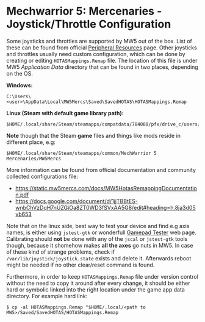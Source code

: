 # Mechwarrior 5: Mercenaries - Joystick/Throttle Configuration

Some joysticks and throttles are supported by MW5 out of the box. List of these can be found from
official [Peripheral Resources](https://mw5mercs.com/resources/2020/01/31-peripheral-resources) page.
Other joysticks and throttles usually need custom configuration, which can be done by creating or
editing `HOTASMappings.Remap` file. The location of this file is under MW5 _Application Data_
directory that can be found in two places, depending on the OS.

**Windows:**
```
C:\Users\<user>\AppData\Local\MW5Mercs\Saved\SavedHOTAS\HOTASMappings.Remap
```
**Linux (Steam with default game library path):**
```
$HOME/.local/share/Steam/steamapps/compatdata/784080/pfx/drive_c/users/steamuser/AppData/Local/MW5Mercs/Saved/SavedHOTAS/HOTASMappings.Remap
```
**Note** though that the Steam **game** files and things like mods reside in different place, e.g:
```
$HOME/.local/share/Steam/steamapps/common/MechWarrior 5 Mercenaries/MW5Mercs
```

More information can be found from official documentation and community collected configurations file:
- https://static.mw5mercs.com/docs/MW5HotasRemappingDocumentation.pdf
- https://docs.google.com/document/d/1jjTBBtES-wnbChVzDqH7nUZGiOa8ZT0WD3fSVxAA5G8/edit#heading=h.8ja3d05vb653

Note that on the linux side, best way to test your device and find e.g axis names, is either using `jstest-gtk`
or wonderfull [Gamepad Tester](https://gamepad-tester.com/) web page. Calibrating should **not** be done with
any of the `jscal` or `jstest-gtk` tools though, because it shomehow makes **all the axes** go nuts in MW5.
In case of these kind of strange problems, check if `/var/lib/joystick/joystick.state` exists and delete it.
Afterwards reboot might be needed if no other clear/reset command is found.

Furthermore, in order to keep `HOTASMappings.Remap` file under version control without the need to copy it around
after every change, it should be either hard or symbolic linked into the right location under the game app data
directory. For example hard link:
```
$ cp -al HOTASMappings.Remap "$HOME/.local/<path to MW5>/Saved/SavedHOTAS/HOTASMappings.Remap
```

